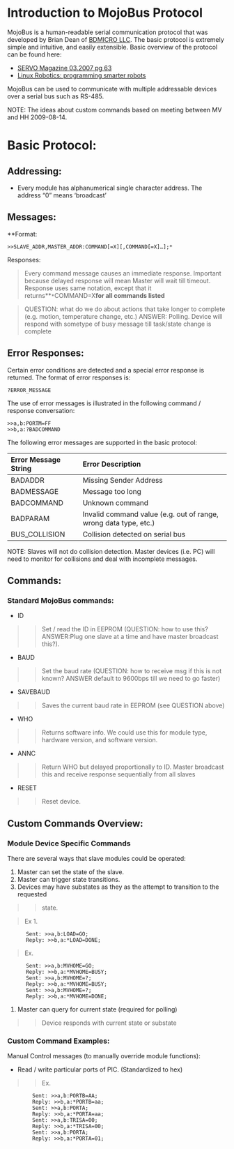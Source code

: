 # Introduction to MojoBus Protocol #

MojoBus is a human-readable serial communication protocol that was developed by Brian Dean of [BDMICRO LLC](http://www.bdmicro.com). The basic protocol is extremely simple and intuitive, and easily extensible. Basic overview of the protocol can be found here:
  * [SERVO Magazine 03.2007 pg 63](http://servo.texterity.com/servo/200703/?pg=63)
  * [Linux Robotics: programming smarter robots](http://books.google.com/books?id=mxHKcqfdESUC&pg=PA56&dq=mojobus)

MojoBus can be used to communicate with multiple addressable devices over a serial bus such as RS-485.

NOTE: The ideas about custom commands based on meeting between MV and HH 2009-08-14.

# Basic Protocol: #
## Addressing: ##
  * Every module has alphanumerical single character address. The address “0” means ‘broadcast’

## Messages: ##
**Format:
```
>>SLAVE_ADDR,MASTER_ADDR:COMMAND[=X][,COMMAND[=X]…];*
```
Responses:
> Every command message causes an immediate response.  Important because delayed response will mean Master will wait till timeout.
> Response uses same notation, except that it returns**`*`COMMAND=X**for all commands listed**

> QUESTION: what do we do about actions that take longer to complete (e.g. motion, temperature change, etc.)
> ANSWER: Polling.  Device will respond with sometype of busy message till task/state change is complete


## Error Responses: ##

Certain error conditions are detected and a special error response is returned. The format of error responses is:
```
?ERROR_MESSAGE
```

The use of error messages is illustrated in the following command / response conversation:
```
>>a,b:PORTM=FF
>>b,a:?BADCOMMAND
```

The following error messages are supported in the basic protocol:

| **Error Message String** | **Error Description** |
|:-------------------------|:----------------------|
| BADADDR         | Missing Sender Address |
| BADMESSAGE      | Message too long |
| BADCOMMAND      | Unknown command |
| BADPARAM        | Invalid command value (e.g. out of range, wrong data type, etc.) |
| BUS\_COLLISION   | Collision detected on serial bus |

NOTE: Slaves will not do collision detection.  Master devices (i.e. PC) will need to monitor for collisions and deal with incomplete messages.


## Commands: ##
### Standard MojoBus commands: ###
  * ID
> > Set / read the ID in EEPROM (QUESTION: how to use this? ANSWER:Plug one slave at a time and have master broadcast this?).
  * BAUD
> > Set the baud rate (QUESTION: how to receive msg if this is not known? ANSWER default to 9600bps till we need to go faster)
  * SAVEBAUD
> > Saves the current baud rate in EEPROM (see QUESTION above)
  * WHO
> > Returns software info.  We could use this for module type, hardware version, and software version.
  * ANNC
> > Return WHO but delayed proportionally to ID. Master broadcast this and receive response sequentially from all slaves
  * RESET
> > Reset device.


## Custom Commands Overview: ##
### Module Device Specific Commands ###
There are several ways that slave modules could be operated:
  1. Master can set the state of the slave.
  1. Master can trigger state transitions.
  1. Devices may have substates as they as the attempt to transition to the requested
> > state.


> Ex 1.
```
      Sent: >>a,b:LOAD=GO; 
      Reply: >>b,a:*LOAD=DONE;
```

> Ex.
```
      Sent: >>a,b:MVHOME=GO; 
      Reply: >>b,a:*MVHOME=BUSY;
      Sent: >>a,b:MVHOME=?;
      Reply: >>b,a:*MVHOME=BUSY;
      Sent: >>a,b:MVHOME=?;
      Reply: >>b,a:*MVHOME=DONE;
```

  1. Master can query for current state (required for polling)
> > Device responds with current state or substate

### Custom Command Examples: ###
Manual Control messages (to manually override module functions):
  * Read / write particular ports of PIC.  (Standardized to hex)
> > Ex.
```
        Sent: >>a,b:PORTB=AA;
        Reply: >>b,a:*PORTB=aa;
        Sent: >>a,b:PORTA;
        Reply: >>b,a:*PORTA=aa;
        Sent: >>a,b:TRISA=00;
        Reply: >>b,a:*TRISA=00;
        Sent: >>a,b:PORTA;
        Reply: >>b,a:*PORTA=01;

```